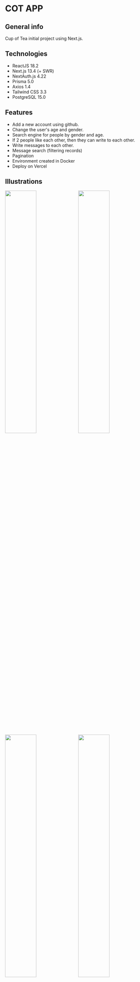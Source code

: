 # COT APP

## General info

Cup of Tea initial project using Next.js.

## Technologies

- ReactJS 18.2
- Next.js 13.4 (+ SWR)
- NextAuth.js 4.22
- Prisma 5.0
- Axios 1.4
- Tailwind CSS 3.3
- PostgreSQL 15.0

## Features

- Add a new account using github.
- Change the user's age and gender.
- Search engine for people by gender and age.
- If 2 people like each other, then they can write to each other.
- Write messages to each other.
- Message search (filtering records)
- Pagination
- Environment created in Docker
- Deploy on Vercel

## Illustrations

<p float="center">
  <img src="./photoToREADME/home.png" width="45%" height="45%"/> &nbsp;
  <img src="./photoToREADME/browse.png" width="45%" height="45%"/>
  <br/><br/>
  <img src="./photoToREADME/connections.png" width="45%" height="45%" /> &nbsp;
  <img src="./photoToREADME/myProfile.png" width="45%" height="45%" />
</p>
